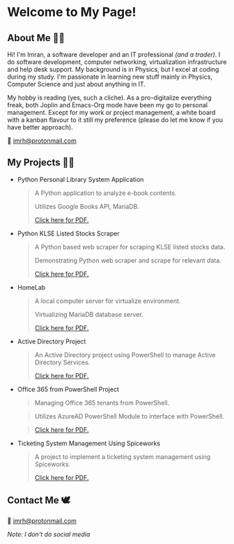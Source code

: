 # Welcome to My Page!

## About Me 🙋‍♂️
Hi! I'm Imran, a software developer and an IT professional *(and a trader)*. I do software development, computer networking, virtualization infrastructure and help desk support. My background is in Physics, but I excel at coding during my study. I'm passionate in learning new stuff mainly in Physics, Computer Science and just about anything in IT.

My hobby is reading (yes, such a cliche). As a pro-digitalize everything freak, both Joplin and Emacs-Org mode have been my go to personal management. Except for my work or project management, a white board with a kanban flavour to it still my preference (please do let me know if you have better approach).

📧 imrh@protonmail.com

## My Projects 👨‍💻
- Python Personal Library System Application
  > A Python application to analyze e-book contents.
  >
  > Utilizes Google Books API, MariaDB.
  >
  > [Click here for PDF.](https://git.io/Jt4ql)
- Python KLSE Listed Stocks Scraper
  > A Python based web scraper for scraping KLSE listed stocks data.
  >
  > Demonstrating Python web scraper and scrape for relevant data.
  >
  > [Click here for PDF.](https://git.io/Jt4qR)
- HomeLab
  > A local computer server for virtualize environment.
  >
  > Virtualizing MariaDB database server.
  >
  > [Click here for PDF.](https://git.io/Jt4q0)
- Active Directory Project
  > An Active Directory project using PowerShell to manage Active Directory Services.
  >
  > [Click here for PDF.](https://git.io/Jt4qz)
- Office 365 from PowerShell Project
  > Managing Office 365 tenants from PowerShell.
  
  > Utilizes AzureAD PowerShell Module to interface with PowerShell.
  
  > [Click here for PDF.](https://git.io/Jt4q2)
- Ticketing System Management Using Spiceworks
  > A project to implement a ticketing system management using Spiceworks.
  > 
  > [Click here for PDF.](https://git.io/Jt4qa)

## Contact Me 🕊
📧 imrh@protonmail.com

*Note: I don't do social media*
